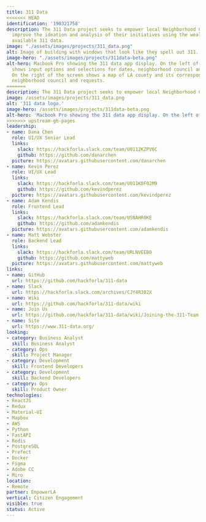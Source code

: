 ```yaml
---
title: 311 Data
<<<<<<< HEAD
identification: '190321758'
description: The 311 Data project seeks to empower local Neighborhood Councils to
  improve the ideation and analysis of their initiatives using the wealth of publicly
  available 311 data.
image: "./assets/images/projects/311_data.png"
alt: Image of building with windows that look like they spell out 311.
image-hero: "./assets/images/projects/311data-beta.png"
alt-hero: Macbook Pro showing the 311 data app display. On the left of the screen
  shows input options and selections for dates, neighborhood council and various requests.
  On the right of the screen shows a map of LA county and its corresponding checked
  neighborhood council and requests.
=======
description: The 311 Data project seeks to empower local Neighborhood Councils to improve the ideation and analysis of their initiatives using the wealth of publicly available 311 data.
image: /assets/images/projects/311_data.png
alt: '311 data logo.'
image-hero: /assets/images/projects/311data-beta.png
alt-hero: 'Macbook Pro showing the 311 data app display. On the left of the screen shows input options and selections for dates, neighborhood council and various requests. On the right of the screen shows a map of LA county and its corresponding checked neighborhood council and requests.'
>>>>>>> upstream-gh-pages
leadership:
- name: Dana Chen
  role: UI/UX Senior Lead
  links:
    slack: https://hackforla.slack.com/team/U0112KZPV6C
    github: https://github.com/danarchen
  picture: https://avatars.githubusercontent.com/danarchen
- name: Kevin Perez
  role: UI/UX Lead
  links:
    slack: https://hackforla.slack.com/team/U011K0F02M9
    github: https://github.com/kevindperez
  picture: https://avatars.githubusercontent.com/kevindperez
- name: Adam Kendis
  role: Frontend Lead
  links:
    slack: https://hackforla.slack.com/team/USNAHR0KE
    github: https://github.com/adamkendis
  picture: https://avatars.githubusercontent.com/adamkendis
- name: Matt Webster
  role: Backend Lead
  links:
    slack: https://hackforla.slack.com/team/URLNVEEB0
    github: https://github.com/mattyweb
  picture: https://avatars.githubusercontent.com/mattyweb
links:
- name: GitHub
  url: https://github.com/hackforla/311-data
- name: Slack
  url: https://hackforla.slack.com/archives/CJY4R382X
- name: Wiki
  url: https://github.com/hackforla/311-data/wiki
- name: Join Us
  url: https://github.com/hackforla/311-data/wiki/Joining-the-311-Team
- name: Site
  url: https://www.311-data.org/
looking:
- category: Business Analyst
  skill: Business Analyst
- category: Ops
  skill: Project Manager
- category: Development
  skill: Frontend Developers
- category: Development
  skill: Backend Developers
- category: Ops
  skill: Product Owner
technologies:
- ReactJS
- Redux
- Material-UI
- Mapbox
- AWS
- Python
- FastAPI
- Redis
- PostgreSQL
- Prefect
- Docker
- Figma
- Adobe CC
- Miro
location:
- Remote
partner: EmpowerLA
vertical: Citizen Engagement
visible: true
status: Active
---
```



